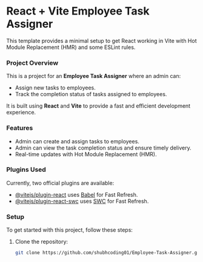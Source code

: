 # React + Vite Employee Task Assigner

This template provides a minimal setup to get React working in Vite with Hot Module Replacement (HMR) and some ESLint rules.

### Project Overview

This is a project for an **Employee Task Assigner** where an admin can:

- Assign new tasks to employees.
- Track the completion status of tasks assigned to employees.

It is built using **React** and **Vite** to provide a fast and efficient development experience.

### Features

- Admin can create and assign tasks to employees.
- Admin can view the task completion status and ensure timely delivery.
- Real-time updates with Hot Module Replacement (HMR).

### Plugins Used

Currently, two official plugins are available:

- [@vitejs/plugin-react](https://github.com/vitejs/vite-plugin-react/blob/main/packages/plugin-react/README.md) uses [Babel](https://babeljs.io/) for Fast Refresh.
- [@vitejs/plugin-react-swc](https://github.com/vitejs/vite-plugin-react-swc) uses [SWC](https://swc.rs/) for Fast Refresh.

### Setup

To get started with this project, follow these steps:

1. Clone the repository:

   ```bash
   git clone https://github.com/shubhcoding01/Employee-Task-Assigner.git
